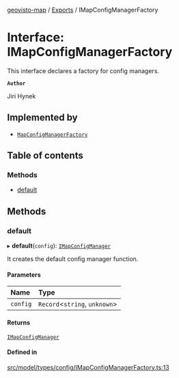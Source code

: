 [geovisto-map](../README.md) / [Exports](../modules.md) / IMapConfigManagerFactory

# Interface: IMapConfigManagerFactory

This interface declares a factory for config managers.

**`Author`**

Jiri Hynek

## Implemented by

- [`MapConfigManagerFactory`](../classes/MapConfigManagerFactory.md)

## Table of contents

### Methods

- [default](IMapConfigManagerFactory.md#default)

## Methods

### default

▸ **default**(`config`): [`IMapConfigManager`](IMapConfigManager.md)

It creates the default config manager function.

#### Parameters

| Name | Type |
| :------ | :------ |
| `config` | `Record`\<`string`, `unknown`\> |

#### Returns

[`IMapConfigManager`](IMapConfigManager.md)

#### Defined in

[src/model/types/config/IMapConfigManagerFactory.ts:13](https://github.com/geovisto/geovisto-map/blob/e22d774889dbc28cc1ec62933ecf6bab6690f172/src/model/types/config/IMapConfigManagerFactory.ts#L13)
